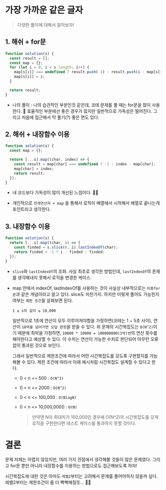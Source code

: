 # 가장 가까운 같은 글자

> 다양한 풀이에 대해서 알아보자!

## 1. 해쉬 + for문

```js
function solution(s) {
  const result = [];
  const map = {};
  for (let i = 0; i < s.length; i++) {
    map[s[i]] === undefined ? result.push(-1) : result.push(i - map[s[i]]);
    map[s[i]] = i;
  }

  return result;
}
```

- 나의 풀이 : 나의 습관적인 부분인것 같은데, 코테 문제를 풀 때는 for문을 많이 사용한다. 🤔 효율적인 부분에선 좋은 경우가 많지만 일반적으로 가독성은 떨어진다. 그리고 처음에 접근해서 막 풀기(?) 좋은 면도 있다.

## 2. 해쉬 + 내장함수 이용

```js
function solution(s) {
  const map = {};

  return [...s].map((char, index) => {
    const result = map[char] === undefined ? -1 : index - map[char];
    map[char] = index;
    return result;
  });
}
```

- 내 코드보다 가독성이 많이 개선된 느낌이다. 👍🏻

- 개인적으로 `전개연산자 + map` 을 통해서 로직이 배열에서 시작해서 배열로 끝나는게 포인트라고 생각한다.

## 3. 내장함수 이용

```js
function solution(s) {
  return [...s].map((char, i) => {
    const finded = s.slice(0, i).lastIndexOf(char);
    return finded > -1 ? i - finded : finded;
  });
}
```

- `slice`와 `lastIndexOf`의 조화. 사실 최초로 생각한 방법인데, `lastIndexOf`의 존재를 생각해내지 못해서 로직을 변경한 케이스.

- map 안에서 indexOf, lastIndexOf를 사용하는 것이 사실상 내부적으로는 `이중for문`과 같은 개념이라고 알고 있다. slice도 마찬가지. 하지만 이렇게 풀어도 가능한지 여부는 `제한 조건`을 살펴보면 된다.

  ```
  1 ≤ s의 길이 ≤ 10,000
  ```

  일반적으로 1초에 연산이 모두 이루어져야함을 가정하면(코테는 1 ~ 5초 사이), 연산이 `10억을 넘어가면 오답 판정`을 받을 수 있다. 위 문제의 시간복잡도는 `O(N^2)`이기 때문에 최악을 가정하면, `10000 * 10000 = 100000000(1억)번`의 연산 횟수를 해야한다고 예상할 수 있다. 이 수치는 연산이 가능한 수치로 판단되어 아무런 오류 없이 통과된 것으로 보인다.

  그래서 일반적으로 제한조건에 따라서 어떤 시간복잡도를 갖도록 구현할지를 가늠해볼 수 있다. 제한 조건에 따라서 아래 예시처럼 시간복잡도 설계할 수 있다고 한다.

  - 0 < n <= 500 : `O(N^3)`
  - 0 < n <= 2000 : `O(N^2)`
  - 0 < n <= 100,000 : `O(NlogN)`
  - 0 < n <= 10,000,000() : `O(N)`

    > 만약엔 N이 최대치가 100,000인 경우에 O(N^2)의 시간복잡도를 갖게 로직을 구현한다면 테스트 케이스를 통과하지 못할 것이다.

# 결론

문제 자체는 어렵지 않았지만, 여러 가지 관점에서 생각해볼 것들이 많은 문제였다. 그리고 for문 뿐만 아니라 내장함수를 이용하는 방법으로도 접근해보도록 하자!

시간복잡도에 대한 것은 아마도 `레벨2`부터는 고려해서 문제를 풀어야하지 않을까 싶다. 레벨2부터는 제한조건이 좀 더 빡빡해질듯... 😶‍🌫️
